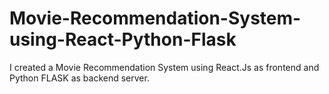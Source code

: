 # Movie-Recommendation-System-using-React-Python-Flask
I created a Movie Recommendation System using React.Js as frontend and Python FLASK as backend server.
